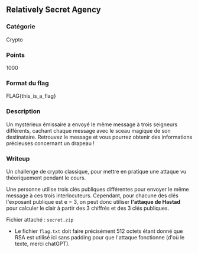 ## Relatively Secret Agency

### Catégorie

Crypto

### Points

1000

### Format du flag 

FLAG{this_is_a_flag}

### Description

Un mystérieux émissaire a envoyé le même message à trois seigneurs différents, 
cachant chaque message avec le sceau magique de son destinataire. Retrouvez le 
message et vous pourrez obtenir des informations précieuses concernant un drapeau !

### Writeup 

Un challenge de crypto classique, pour mettre en pratique une attaque vu 
théoriquement pendant le cours.

Une personne utilise trois clés publiques différentes pour envoyer le même 
message à ces trois interlocuteurs. Cependant, pour chacune des clés l'exposant 
publique est e = 3, on peut donc utiliser **l'attaque de Hastad** pour calculer 
le clair à partir des 3 chiffrés et des 3 clés publiques.

Fichier attaché : `secret.zip`

- Le fichier `flag.txt` doit faire précisément 512 octets étant donné que RSA 
est utilisé ici sans padding pour que l'attaque fonctionne (d'où le texte, 
merci chatGPT).
